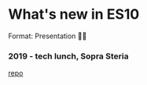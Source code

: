 # What's new in ES10
Format: Presentation 👨‍🏫

### 2019 - tech lunch, Sopra Steria
[repo](https://github.com/gautemo/ES-Intro/tree/master/es10)
